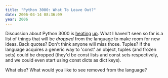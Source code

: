 ```yaml
---
title: "Python 3000: What To Leave Out?"
date: 2006-04-14 08:36:09
year: 2006
---
```

<p>Discussion about Python 3000 is <a href="http://mail.python.org/pipermail/python-3000/">heating</a>
<a href="http://www.python.org/dev/peps/pep-3000/">up</a>.  What I haven't seen so far is a list of things that will be <em>dropped</em> from the language to make room for new ideas.  Back quotes?  Don't think anyone will miss those.  Tuples?  If the language acquires a generic way to 'const' an object, tuples (and frozen sets) could be dropped (they'd be const lists and const sets respectively, and we could even start using const dicts as dict keys).</p>

<p>What else?  What would you like to see removed from the language?</p>
